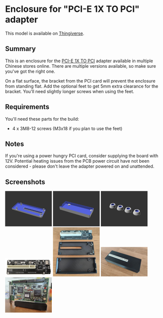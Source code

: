# Enclosure for "PCI-E 1X TO PCI" adapter

This model is available on [Thingiverse](https://www.thingiverse.com/thing:6989515).

## Summary

This is an enclosure for the [PCI-E 1X TO PCI](https://www.aliexpress.com/item/1005005041191544.html) adapter available in multiple Chinese stores online. There are multiple versions available, so make sure you've got the right one.

On a flat surface, the bracket from the PCI card will prevent the enclosure from standing flat. Add the optional feet to get 5mm extra clearance for the bracket. You'll need slightly longer screws when using the feet.

## Requirements

You'll need these parts for the build:

* 4 x 3M8-12 screws (M3x18 if you plan to use the feet)

## Notes

If you're using a power hungry PCI card, consider supplying the board with 12V. Potential heating issues from the PCB power circuit have not been considered - please don't leave the adapter powered on and unattended.

## Screenshots

<img src="./box-top.png" style="width:30%; height:auto;" title="Top part of box" />
<img src="./box-bottom.png" style="width:30%; height:auto;" title="Bottom part of box" />
<img src="./box-feet.png" style="width:30%; height:auto;" title="Optional feet" />

<img src="./photos/adapter.jpg" style="width:30%; height:auto;" title="Adapter" />
<img src="./photos/parts.jpg" style="width:30%; height:auto;" title="Unassembled" />
<img src="./photos/assembled.jpg" style="width:30%; height:auto;" title="Assembled" />
<img src="./photos/inuse.jpg" style="width:30%; height:auto;" title="Feet and card" />
